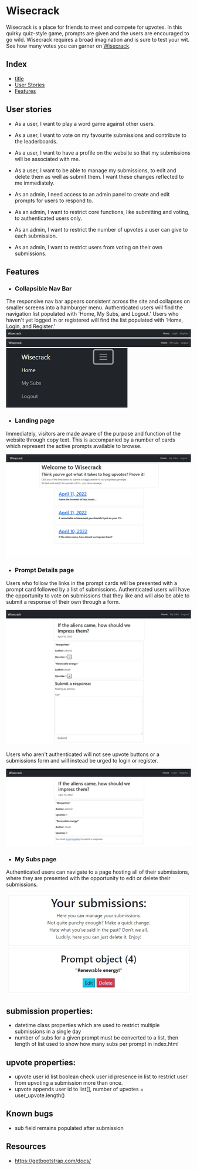 # Wisecrack

Wisecrack is a place for friends to meet and compete for upvotes. In this quirky quiz-style game, prompts are given and the users are encouraged to go wild. 
Wisecrack requires a broad imagination and is sure to test your wit. <br>
See how many votes you can garner on [Wisecrack](https://wisecrack-django.herokuapp.com/).

## Index

- 	[title](#header)
- 	[User Stories](#user-stories)
- 	[Features](#features)

## User stories

- As a user, I want to play a word game against other users.
- As a user, I want to vote on my favourite submissions and contribute to the leaderboards.
- As a user, I want to have a profile on the website so that my submissions will be associated with me.
- As a user, I want to be able to manage my submissions, to edit and delete them as well as submit them. I want these changes reflected to me immediately.

- As an admin, I need access to an admin panel to create and edit prompts for users to respond to.
- As an admin, I want to restrict core functions, like submitting and voting, to authenticated users only.
- As an admin, I want to restrict the number of upvotes a user can give to each submission.
- As an admin, I want to restrict users from voting on their own submissions.

## Features

- ### Collapsible Nav Bar
The responsive nav bar appears consistent across the site and collapses on smaller screens into a hamburger menu.
Authenticated users will find the navigation list populated with 'Home, My Subs, and Logout.' 
Users who haven't yet logged in or registered will find the list populated with 'Home, Login, and Register.'
![navbar not authorised](/doc_media/nav1.jpg)
![navbar authorised](/doc_media/nav2.jpg)
![navbar mobile](/doc_media/nav_mob.jpg)

- ### Landing page
Immediately, visitors are made aware of the purpose and function of the website through copy text. 
This is accompanied by a number of cards which represent the active prompts available to browse.

![landing page](/doc_media/landing.jpg)

- ### Prompt Details page
Users who follow the links in the prompt cards will be presented with a prompt card followed by a list of submissions.
Authenticated users will have the opportunity to vote on submissions that they like and will also be able to submit a response of their own through a form.

![prompt detail page authorised](/doc_media/prompt_detail_auth.jpg)
<br><br>
Users who aren't authenticated will not see upvote buttons or a submissions form and will instead be urged to login or register.

![prompt detail page not authorised](/doc_media/prompt_detail_noauth.jpg)

- ### My Subs page
Authenticated users can navigate to a page hosting all of their submissions, where they are presented with the opportunity to edit or delete their submissions.

![user submissions page](/doc_media/my_subs.jpg)

## submission properties: 
- datetime class properties which are used to restrict multiple submissions in a single day 
- number of subs for a given prompt must be converted to a list, then length of list used to show how many subs per prompt in index.html

## upvote properties:
- upvote user id list boolean check user id presence in list to restrict user from upvoting a submission more than once.
- upvote appends user id to list[], number of upvotes = user_upvote.length()

## Known bugs

- sub field remains populated after submission

## Resources

- https://getbootstrap.com/docs/